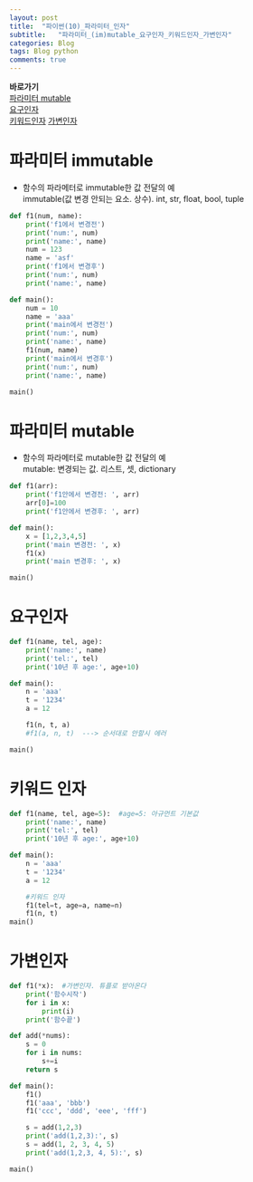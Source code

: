 ```yaml
---  
layout: post  
title:  "파이썬(10)_파라미터_인자"  
subtitle:   "파라미터_(im)mutable_요구인자_키워드인자_가변인자"  
categories: Blog  
tags: Blog python     
comments: true  
---  
```

**바로가기**    
[파라미터 mutable](#파라미터-mutable)     
[요구인자](#요구인자)    
[키워드인자](#키워드-인자)
[가변인자](#가변인자)


# 파라미터 immutable

- 함수의 파라메터로 immutable한 값 전달의 예     
immutable(값 변경 안되는 요소. 상수). int, str, float, bool, tuple     

~~~python
def f1(num, name):
    print('f1에서 변경전')
    print('num:', num)
    print('name:', name)
    num = 123
    name = 'asf'
    print('f1에서 변경후')
    print('num:', num)
    print('name:', name)

def main():
    num = 10
    name = 'aaa'
    print('main에서 변경전')
    print('num:', num)
    print('name:', name)
    f1(num, name)
    print('main에서 변경후')
    print('num:', num)
    print('name:', name)

main()
~~~

# 파라미터 mutable

- 함수의 파라메터로 mutable한 값 전달의 예     
mutable: 변경되는 값. 리스트, 셋, dictionary     

~~~python
def f1(arr):
    print('f1안에서 변경전: ', arr)
    arr[0]=100
    print('f1안에서 변경후: ', arr)

def main():
    x = [1,2,3,4,5]
    print('main 변경전: ', x)
    f1(x)
    print('main 변경후: ', x)

main()
~~~

# 요구인자

~~~python
def f1(name, tel, age):
    print('name:', name)
    print('tel:', tel)
    print('10년 후 age:', age+10)

def main():
    n = 'aaa'
    t = '1234'
    a = 12

    f1(n, t, a)
    #f1(a, n, t)  ---> 순서대로 안할시 에러

main()
~~~

# 키워드 인자

~~~python
def f1(name, tel, age=5):  #age=5: 아규먼트 기본값
    print('name:', name)
    print('tel:', tel)
    print('10년 후 age:', age+10)

def main():
    n = 'aaa'
    t = '1234'
    a = 12

    #키워드 인자
    f1(tel=t, age=a, name=n)
    f1(n, t)
main()
~~~

# 가변인자

~~~python
def f1(*x):  #가변인자. 튜플로 받아온다
    print('함수시작')
    for i in x:
        print(i)
    print('함수끝')

def add(*nums):
    s = 0
    for i in nums:
        s+=i
    return s

def main():
    f1()
    f1('aaa', 'bbb')
    f1('ccc', 'ddd', 'eee', 'fff')

    s = add(1,2,3)
    print('add(1,2,3):', s)
    s = add(1, 2, 3, 4, 5)
    print('add(1,2,3, 4, 5):', s)

main()
~~~
